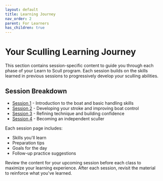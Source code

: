 ```yaml
---
layout: default
title: Learning Journey
nav_order: 2
parent: For Learners
has_children: true
---
```


# Your Sculling Learning Journey

This section contains session-specific content to guide you through each phase of your Learn to Scull program. Each session builds on the skills learned in previous sessions to progressively develop your sculling abilities.

## Session Breakdown

- [Session 1](session-1.md) - Introduction to the boat and basic handling skills
- [Session 2](session-2.md) - Developing your stroke and improving boat control
- [Session 3](session-3.md) - Refining technique and building confidence
- [Session 4](session-4.md) - Becoming an independent sculler

Each session page includes:
- Skills you'll learn
- Preparation tips
- Goals for the day
- Follow-up practice suggestions

Review the content for your upcoming session before each class to maximize your learning experience. After each session, revisit the material to reinforce what you've learned.
